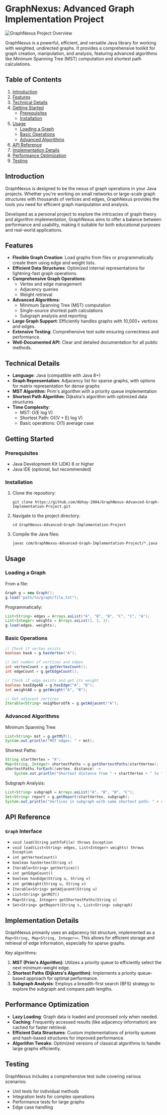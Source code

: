 # GraphNexus: Advanced Graph Implementation Project

![GraphNexus Project Overview](graphnexus_overview.svg)

GraphNexus is a powerful, efficient, and versatile Java library for working with weighted, undirected graphs. It provides a comprehensive toolkit for graph creation, manipulation, and analysis, featuring advanced algorithms like Minimum Spanning Tree (MST) computation and shortest path calculations.

## Table of Contents
1. [Introduction](#introduction)
2. [Features](#features)
3. [Technical Details](#technical-details)
4. [Getting Started](#getting-started)
   - [Prerequisites](#prerequisites)
   - [Installation](#installation)
5. [Usage](#usage)
   - [Loading a Graph](#loading-a-graph)
   - [Basic Operations](#basic-operations)
   - [Advanced Algorithms](#advanced-algorithms)
6. [API Reference](#api-reference)
7. [Implementation Details](#implementation-details)
8. [Performance Optimization](#performance-optimization)
9. [Testing](#testing)

## Introduction

GraphNexus is designed to be the nexus of graph operations in your Java projects. Whether you're working on small networks or large-scale graph structures with thousands of vertices and edges, GraphNexus provides the tools you need for efficient graph manipulation and analysis.

Developed as a personal project to explore the intricacies of graph theory and algorithm implementation, GraphNexus aims to offer a balance between performance and usability, making it suitable for both educational purposes and real-world applications.

## Features

- **Flexible Graph Creation**: Load graphs from files or programmatically create them using edge and weight lists.
- **Efficient Data Structures**: Optimized internal representations for lightning-fast graph operations.
- **Comprehensive Graph Operations**: 
  - Vertex and edge management
  - Adjacency queries
  - Weight retrieval
- **Advanced Algorithms**:
  - Minimum Spanning Tree (MST) computation
  - Single-source shortest path calculations
  - Subgraph analysis and reporting
- **Large Graph Support**: Efficiently handles graphs with 10,000+ vertices and edges.
- **Extensive Testing**: Comprehensive test suite ensuring correctness and performance.
- **Well-Documented API**: Clear and detailed documentation for all public methods.

## Technical Details

- **Language**: Java (compatible with Java 8+)
- **Graph Representation**: Adjacency list for sparse graphs, with options for matrix representation for dense graphs
- **MST Algorithm**: Prim's algorithm with a priority queue implementation
- **Shortest Path Algorithm**: Dijkstra's algorithm with optimized data structures
- **Time Complexity**: 
  - MST: O(E log V)
  - Shortest Path: O((V + E) log V)
  - Basic operations: O(1) average case

## Getting Started

### Prerequisites

- Java Development Kit (JDK) 8 or higher
- Java IDE (optional, but recommended)

### Installation

1. Clone the repository:
   ```
   git clone https://github.com/Abhay-2004/GraphNexus-Advanced-Graph-Implementation-Project.git
   ```
2. Navigate to the project directory:
   ```
   cd GraphNexus-Advanced-Graph-Implementation-Project
   ```
3. Compile the Java files:
   ```
   javac com/GraphNexus-Advanced-Graph-Implementation-Project/*.java
   ```

## Usage

### Loading a Graph

From a file:

```java
Graph g = new Graph();
g.load("path/to/graph/file.txt");
```

Programmatically:

```java
List<String> edges = Arrays.asList("A", "B", "B", "C", "C", "A");
List<Integer> weights = Arrays.asList(1, 2, 3);
g.load(edges, weights);
```

### Basic Operations

```java
// Check if vertex exists
boolean hasA = g.hasVertex("A");

// Get number of vertices and edges
int vertexCount = g.getVertexCount();
int edgeCount = g.getEdgeCount();

// Check if edge exists and get its weight
boolean hasEdgeAB = g.hasEdge("A", "B");
int weightAB = g.getWeight("A", "B");

// Get adjacent vertices
Iterable<String> neighborsOfA = g.getAdjacent("A");
```

### Advanced Algorithms

Minimum Spanning Tree:

```java
List<String> mst = g.getMST();
System.out.println("MST edges: " + mst);
```

Shortest Paths:

```java
String startVertex = "A";
Map<String, Integer> shortestPaths = g.getShortestPaths(startVertex);
shortestPaths.forEach((vertex, distance) -> 
    System.out.println("Shortest distance from " + startVertex + " to " + vertex + ": " + distance));
```

Subgraph Analysis:

```java
List<String> subgraph = Arrays.asList("A", "B", "B", "C");
Set<String> report = g.getReport(startVertex, subgraph);
System.out.println("Vertices in subgraph with same shortest path: " + report);
```

## API Reference

### `Graph` Interface

- `void load(String pathToFile) throws Exception`
- `void load(List<String> edges, List<Integer> weights) throws Exception`
- `int getVertexCount()`
- `boolean hasVertex(String v)`
- `Iterable<String> getVertices()`
- `int getEdgeCount()`
- `boolean hasEdge(String u, String v)`
- `int getWeight(String u, String v)`
- `Iterable<String> getAdjacent(String u)`
- `List<String> getMST()`
- `Map<String, Integer> getShortestPaths(String s)`
- `Set<String> getReport(String s, List<String> subgraph)`

## Implementation Details

GraphNexus primarily uses an adjacency list structure, implemented as a `Map<String, Map<String, Integer>>`. This allows for efficient storage and retrieval of edge information, especially for sparse graphs.

Key algorithms:

1. **MST (Prim's Algorithm)**: Utilizes a priority queue to efficiently select the next minimum-weight edge.
2. **Shortest Paths (Dijkstra's Algorithm)**: Implements a priority queue-based approach for optimal performance.
3. **Subgraph Analysis**: Employs a breadth-first search (BFS) strategy to explore the subgraph and compare path lengths.

## Performance Optimization

- **Lazy Loading**: Graph data is loaded and processed only when needed.
- **Caching**: Frequently accessed results (like adjacency information) are cached for faster retrieval.
- **Efficient Data Structures**: Custom implementations of priority queues and hash-based structures for improved performance.
- **Algorithm Tweaks**: Optimized versions of classical algorithms to handle large graphs efficiently.

## Testing

GraphNexus includes a comprehensive test suite covering various scenarios:

- Unit tests for individual methods
- Integration tests for complex operations
- Performance tests for large graphs
- Edge case handling


